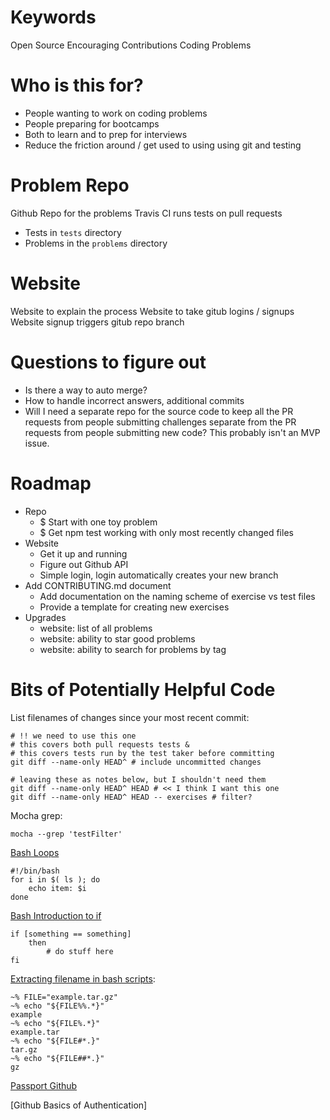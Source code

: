 # Keywords

Open Source
Encouraging Contributions
Coding Problems

# Who is this for?

* People wanting to work on coding problems
* People preparing for bootcamps
* Both to learn and to prep for interviews
* Reduce the friction around / get used to using using git and testing

# Problem Repo

Github Repo for the problems
Travis CI runs tests on pull requests

* Tests in `tests` directory
* Problems in the `problems` directory

# Website

Website to explain the process
Website to take gitub logins / signups
Website signup triggers gitub repo branch

# Questions to figure out

* Is there a way to auto merge?
* How to handle incorrect answers, additional commits
* Will I need a separate repo for the source code to keep all the PR requests from people submitting challenges separate from the PR requests from people submitting new code? This probably isn't an MVP issue.

# Roadmap

* Repo
	* $ Start with one toy problem
	* $ Get npm test working with only most recently changed files
* Website
	* Get it up and running
	* Figure out Github API
	* Simple login, login automatically creates your new branch
* Add CONTRIBUTING.md document
  * Add documentation on the naming scheme of exercise vs test files
  * Provide a template for creating new exercises
* Upgrades
	* website: list of all problems
	* website: ability to star good problems
	* website: ability to search for problems by tag

# Bits of Potentially Helpful Code

List filenames of changes since your most recent commit:

	# !! we need to use this one
	# this covers both pull requests tests &
	# this covers tests run by the test taker before committing
	git diff --name-only HEAD^ # include uncommitted changes
	
	# leaving these as notes below, but I shouldn't need them
	git diff --name-only HEAD^ HEAD # << I think I want this one
	git diff --name-only HEAD^ HEAD -- exercises # filter?

Mocha grep:

	mocha --grep 'testFilter'

[Bash Loops](http://tldp.org/HOWTO/Bash-Prog-Intro-HOWTO-7.html)

	#!/bin/bash
    for i in $( ls ); do
	    echo item: $i
    done

[Bash Introduction to if](http://tldp.org/LDP/Bash-Beginners-Guide/html/sect_07_01.html)

	if [something == something]
		then
			# do stuff here
	fi

[Extracting filename in bash scripts](http://stackoverflow.com/questions/965053/extract-filename-and-extension-in-bash):

	~% FILE="example.tar.gz"
	~% echo "${FILE%%.*}"
	example
	~% echo "${FILE%.*}"
	example.tar
	~% echo "${FILE#*.}"
	tar.gz
	~% echo "${FILE##*.}"
	gz

[Passport Github](https://github.com/jaredhanson/passport-github)

[Github Basics of Authentication]